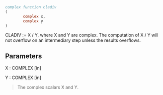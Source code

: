 ```fortran
complex function cladiv
(
        complex x,
        complex y
)
```

CLADIV := X / Y, where X and Y are complex.  The computation of X / Y
will not overflow on an intermediary step unless the results
overflows.

## Parameters
X : COMPLEX [in]

Y : COMPLEX [in]
> The complex scalars X and Y.
